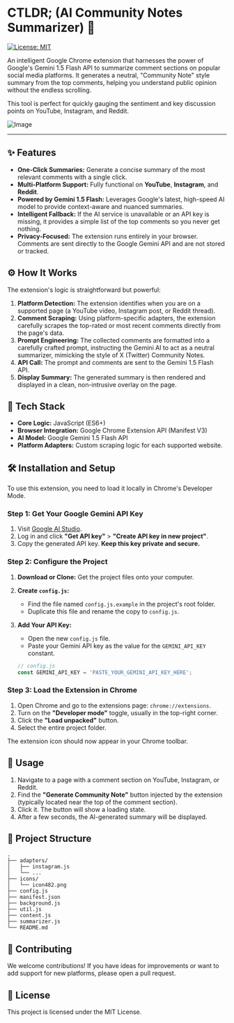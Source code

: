 # CTLDR; (AI Community Notes Summarizer) 🚀

[![License: MIT](https://img.shields.io/badge/License-MIT-blue.svg)](https://opensource.org/licenses/MIT)

An intelligent Google Chrome extension that harnesses the power of Google's Gemini 1.5 Flash API to summarize comment sections on popular social media platforms. It generates a neutral, "Community Note" style summary from the top comments, helping you understand public opinion without the endless scrolling.

This tool is perfect for quickly gauging the sentiment and key discussion points on YouTube, Instagram, and Reddit.

![Image](https://github.com/user-attachments/assets/c03f588b-459c-42bc-a75c-720f36db347c)

---

## ✨ Features

-   **One-Click Summaries:** Generate a concise summary of the most relevant comments with a single click.
-   **Multi-Platform Support:** Fully functional on **YouTube**, **Instagram**, and **Reddit**.
-   **Powered by Gemini 1.5 Flash:** Leverages Google's latest, high-speed AI model to provide context-aware and nuanced summaries.
-   **Intelligent Fallback:** If the AI service is unavailable or an API key is missing, it provides a simple list of the top comments so you never get nothing.
-   **Privacy-Focused:** The extension runs entirely in your browser. Comments are sent directly to the Google Gemini API and are not stored or tracked.

## ⚙️ How It Works

The extension's logic is straightforward but powerful:

1.  **Platform Detection:** The extension identifies when you are on a supported page (a YouTube video, Instagram post, or Reddit thread).
2.  **Comment Scraping:** Using platform-specific adapters, the extension carefully scrapes the top-rated or most recent comments directly from the page's data.
3.  **Prompt Engineering:** The collected comments are formatted into a carefully crafted prompt, instructing the Gemini AI to act as a neutral summarizer, mimicking the style of X (Twitter) Community Notes.
4.  **API Call:** The prompt and comments are sent to the Gemini 1.5 Flash API.
5.  **Display Summary:** The generated summary is then rendered and displayed in a clean, non-intrusive overlay on the page.

## 🔧 Tech Stack

-   **Core Logic:** JavaScript (ES6+)
-   **Browser Integration:** Google Chrome Extension API (Manifest V3)
-   **AI Model:** Google Gemini 1.5 Flash API
-   **Platform Adapters:** Custom scraping logic for each supported website.

## 🛠️ Installation and Setup

To use this extension, you need to load it locally in Chrome's Developer Mode.

### Step 1: Get Your Google Gemini API Key

1.  Visit [Google AI Studio](https://aistudio.google.com/).
2.  Log in and click **"Get API key"** > **"Create API key in new project"**.
3.  Copy the generated API key. **Keep this key private and secure.**

### Step 2: Configure the Project

1.  **Download or Clone:** Get the project files onto your computer.
2.  **Create `config.js`:**
    -   Find the file named `config.js.example` in the project's root folder.
    -   Duplicate this file and rename the copy to `config.js`.
3.  **Add Your API Key:**
    -   Open the new `config.js` file.
    -   Paste your Gemini API key as the value for the `GEMINI_API_KEY` constant.

    ```javascript
    // config.js
    const GEMINI_API_KEY = 'PASTE_YOUR_GEMINI_API_KEY_HERE';
    ```

### Step 3: Load the Extension in Chrome

1.  Open Chrome and go to the extensions page: `chrome://extensions`.
2.  Turn on the **"Developer mode"** toggle, usually in the top-right corner.
3.  Click the **"Load unpacked"** button.
4.  Select the entire project folder.

The extension icon should now appear in your Chrome toolbar.

## 🚀 Usage

1.  Navigate to a page with a comment section on YouTube, Instagram, or Reddit.
2.  Find the **"Generate Community Note"** button injected by the extension (typically located near the top of the comment section).
3.  Click it. The button will show a loading state.
4.  After a few seconds, the AI-generated summary will be displayed.

## 📂 Project Structure

```
.
├── adapters/
│   ├── instagram.js
│   └── ...
├── icons/
│   └── icon482.png
├── config.js
├── manifest.json
├── background.js
├── util.js
├── content.js
├── summarizer.js
└── README.md
```

## 🤝 Contributing

We welcome contributions! If you have ideas for improvements or want to add support for new platforms, please open a pull request.

## 📄 License

This project is licensed under the MIT License.
